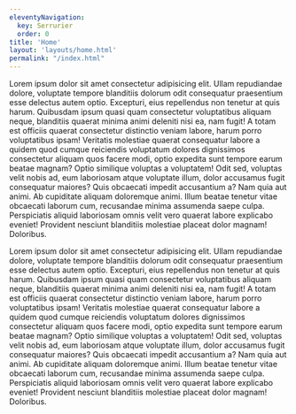 ```yaml
---
eleventyNavigation:
  key: Serrurier
  order: 0
title: 'Home'
layout: 'layouts/home.html'
permalink: "/index.html"
---
```



Lorem ipsum dolor sit amet consectetur adipisicing elit. Ullam repudiandae dolore, voluptate tempore blanditiis dolorum odit consequatur praesentium esse delectus autem optio. Excepturi, eius repellendus non tenetur at quis harum.
Quibusdam ipsum quasi quam consectetur voluptatibus aliquam neque, blanditiis quaerat minima animi deleniti nisi ea, nam fugit! A totam est officiis quaerat consectetur distinctio veniam labore, harum porro voluptatibus ipsam!
Veritatis molestiae quaerat consequatur labore a quidem quod cumque reiciendis voluptatum dolores dignissimos consectetur aliquam quos facere modi, optio expedita sunt tempore earum beatae magnam? Optio similique voluptas a voluptatem!
Odit sed, voluptas velit nobis ad, eum laboriosam atque voluptate illum, dolor accusamus fugit consequatur maiores? Quis obcaecati impedit accusantium a? Nam quia aut animi. Ab cupiditate aliquam doloremque animi.
Illum beatae tenetur vitae obcaecati laborum cum, recusandae minima assumenda saepe culpa. Perspiciatis aliquid laboriosam omnis velit vero quaerat labore explicabo eveniet! Provident nesciunt blanditiis molestiae placeat dolor magnam! Doloribus.



Lorem ipsum dolor sit amet consectetur adipisicing elit. Ullam repudiandae dolore, voluptate tempore blanditiis dolorum odit consequatur praesentium esse delectus autem optio. Excepturi, eius repellendus non tenetur at quis harum.
Quibusdam ipsum quasi quam consectetur voluptatibus aliquam neque, blanditiis quaerat minima animi deleniti nisi ea, nam fugit! A totam est officiis quaerat consectetur distinctio veniam labore, harum porro voluptatibus ipsam!
Veritatis molestiae quaerat consequatur labore a quidem quod cumque reiciendis voluptatum dolores dignissimos consectetur aliquam quos facere modi, optio expedita sunt tempore earum beatae magnam? Optio similique voluptas a voluptatem!
Odit sed, voluptas velit nobis ad, eum laboriosam atque voluptate illum, dolor accusamus fugit consequatur maiores? Quis obcaecati impedit accusantium a? Nam quia aut animi. Ab cupiditate aliquam doloremque animi.
Illum beatae tenetur vitae obcaecati laborum cum, recusandae minima assumenda saepe culpa. Perspiciatis aliquid laboriosam omnis velit vero quaerat labore explicabo eveniet! Provident nesciunt blanditiis molestiae placeat dolor magnam! Doloribus.
